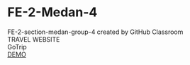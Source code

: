 # FE-2-Medan-4
FE-2-section-medan-group-4 created by GitHub Classroom<br>
TRAVEL WEBSITE <br>
GoTrip<br>
<a href="https://kampus-merdeka-software-engineering.github.io/FE-2-Medan-4/)https://kampus-merdeka-software-engineering.github.io/FE-2-Medan-4/">DEMO</a>
